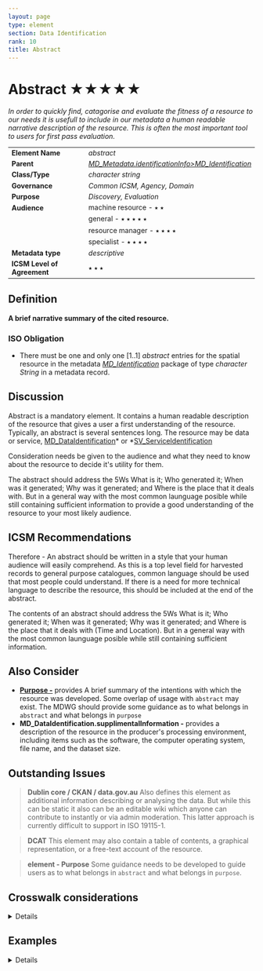 ```yaml
---
layout: page
type: element
section: Data Identification
rank: 10
title: Abstract
---
```

#  Abstract ★★★★★
*In order to quickly find, catagorise and evaluate the fitness of a resource to our needs it is usefull to include in our metadata a human readable narrative description of the resource. This is often the most important tool to users for first pass evaluation.*

|  |  |
| --- | --- |
| **Element Name** | *abstract* |
| **Parent** | *[MD_Metadata.identificationInfo>MD_Identification](./class-MD_Identification)* |
| **Class/Type** | *character string* |
| **Governance** |  *Common ICSM, Agency, Domain* |
| **Purpose** | *Discovery, Evaluation* |
| **Audience** | machine resource - ⭑ ⭑ |
|  | general - ⭑ ⭑ ⭑ ⭑ ⭑|
|  | resource manager - ⭑ ⭑ ⭑ ⭑|
|  | specialist - ⭑ ⭑ ⭑ ⭑ |
| **Metadata type** | *descriptive* |
| **ICSM Level of Agreement** | ⭑ ⭑ ⭑ |

## Definition 
**A brief narrative summary of the cited resource.**

### ISO Obligation 

- There must be one and only one [1..1] *abstract* entries for the spatial resource in the metadata  *[MD_Identification](./class-MD_Identification)* package of type *character String* in a metadata record.

## Discussion 
Abstract is a mandatory element. It contains a human readable description of the resource that gives a user a first understanding of the resource. Typically, an abstract is several sentences long. The resource may be data or service, [MD_DataIdentification](./class-MD_DataIdentification)* or *[SV_ServiceIdentification](./ServiceIdentification)

Consideration needs be given to the audience and what they need to know about the resource to decide it's utility for them.

The abstract should address the 5Ws What is it; Who generated it; When was it generated; Why was it generated; and Where is the place that it deals with. But in a general way with the most common launguage posible while still containing sufficient information to provide a good understanding of the resource to your most likely audience.

## ICSM Recommendations 
Therefore - An abstract should be written in a style that your human audience will easily comprehend. As this is a top level field for harvested records to general purpose catalogues, common language should be used that most people could understand. If there is a need for more technical language to describe the resource, this should be included at the end of the abstract.

The contents of an abstract should address the 5Ws What is it; Who generated it; When was it generated; Why was it generated; and Where is the place that it deals with (Time and Location). But in a general way with the most common launguage posible while still containing sufficient information.


## Also Consider

- **[Purpose -](./Purpose)** provides A brief summary of the intentions with which the resource was developed. Some overlap of usage with `abstract` may exist. The MDWG should provide some guidance as to what belongs in `abstract` and what belongs in `purpose`
- **MD_DataIdentification.supplimentalInformation -** provides a description of the resource in the producer's processing environment, including items such as the software, the computer operating system, file name, and the dataset size.

  
## Outstanding Issues

> **Dublin core / CKAN / data.gov.au**
Also defines this element as additional information describing or analysing the data. But while this can be static it also can be an editable wiki which anyone can contribute to instantly or via admin moderation. This latter approach is currently difficult to support in ISO 19115-1.

> **DCAT**
This element may also contain a table of contents, a graphical representation, or a free-text account of the resource.

> **element - Purpose**
Some guidance needs to be developed to guide users as to what belongs in `abstract` and what belongs in `purpose`.

## Crosswalk considerations

<details>

### Dublin core / CKAN / data.gov.au

Maps to `description`

### DCAT

Maps to `dct.description`

### RIF-CS

Maps to `Description 'full'`

</details>

## Examples

<details>

### ABARES

> *TOPO_2.5M is a national seamless data product aimed at regional or national applications. 
The data are suitable for location or distribution mapping at a small scale and can be readily combined with other data products.
TOPO_2.5M is an intermediate product between AUSLIGs TOPO_10M (data at 1:10 million scale) and TOPO_250K (data at 1:250 000 scale). 
It has been specifically designed for map production and does not carry the additional attributes which support GIS analysis. 
TOPO_2.5M is topologically structured including closed polygons and properly intersecting lines and is comprised of the following themes Built-up Areas, Framework, Localities, Roads, Railways, Streams, Waterbodies and Reefs. 
The user guide can be accessed at a link provided below. 
Link to licence and licence conditions //Baldric/publicmetadata/data/glompr_gm__001/glompr_gm__00111a00pdf______/licence_template.pdf. 
The licence allows the use of the data for any maps (including Internet applications) but the data itself must not be supplied to any third party. 
All products must include an appropriate copyright statement.*

### GA

 > *Publicly available bathymetry and geophysical data has been used to map geomorphic features of the Antarctic continental margin and adjoining ocean basins at scales of 1:1-2 million. The key bathymetry datasets used were GEBCO08 and ETOPO2 satellite bathymetry (Smith & Sandwell 1997), in addition to seismic lines in key areas. Twenty-seven geomorphic units were identified based on interpretation of the seafloor bathymetry with polygons digitised by hand in ArcGIS. Seafloor features were classified largely based on the International Hydrographic Organisation (2001) classification of undersea features, and expanded to include additional features, including those likely to have specific substrate types and influence on oceanography. This approach improves the technique as a predictor of physical conditions that may influence seafloor communities. The geomorphic map has been used for developing a benthic bioregionalisation and for developing a representative system of Marine Protected Areas for East Antarctica. Slight modifications have been made since original publication in O'Brien et al. 2009 and Post et al. 2014. These include: - updating of some feature names; - combining "wave affected banks" with "shelf banks" - Combining "coastal terrance" with "island coastal terrane" as "Coastal/Shelf Terrane" - replacing canyon vectors with polygons by using a buffer around the vectors Further details of the original mapping can be found in: O'Brien, P.E., Post, A.L., Romeyn, R., 2009. Antarctic-wide geomorphology as an aid to habitat mapping and locating Vulnerable Marine Ecosystems, Commission for the Conservation of Antarctic Marine Living Resources Vulnerable Marine Ecosystems Workshop, Paper WS-VME-09/10. CCAMLR, La Jolla, California, USA. Post, A.L., Meijers, A.J.S., Fraser, A.D., Meiners, K.M., Ayers, J., Bindoff, N.L., Griffiths, H.J., Van de Putte, A.P., O'Brien, P.E., Swadling, K.M., Raymond, B., 2014. Chapter 14. Environmental Setting, In: De Broyer, C., Koubbi, P., Griffiths, H.J., Raymond, B., d'Udekem d'Acoz, C., et al. (Eds.), Biogeographic Atlas of the Southern Ocean. Scientific Committee on Antarctic Research, Cambridge, pp. 46-64.*
 
### AAD

 > This dataset is a collection of aerial images taken from a camera mounted in the fuselage of the CASA-212 400 aircraft used to survey for pygmy blue whales. Line transect data from that survey are also available (but see Gill, P.C., Pirzl, R., Morrice, M.G. and Lawton, K. (2015). "Cetacean diversity of the continental shelf and slope off southern australia." The Journal of Wildlife Management 79(4): 672-681 for more details). 
 The digital images were taken with a Nikon D200 camera, using a 35mm lens. The survey altitude was approximately 1500 ft. Images have full EXIF data attached. Image footprints are approximately 204 m along-track by 306 m across track, with some image overlap.
  Aerial images; downward facing images along track from a line transect survey. 
 There are ~41K jpeg images. 
 Images taken with Nikon D200 camera, with 35 mm lens. 
 Aerial survey altitude was approximately 1500 ft. 
 Each image has a water-surface footprint of 204 m along-track by 306 m across track; there is some image overlap along-track.
 The EXIF data for each image is populated.
 Images taken in January 2012 along the Bonney Upwelling, along the south-east coast of Australia, an area known to be a summer (Nov-May) feeding ground for pygmy blue whales; the surveys focussed on the area bounded by 138.0-145.0ºE and 36.6-40.3ºS.
 
### TERN

> The Cumberland Plain flux station is located in a dry sclerophyll forest in the Hawkesbury Valley in central New South Wales. Operation commenced for the station in September 2012 and is managed by the Hawkesbury Institute for the Environment at Western Sydney University. The Cumberland Plain Woodland is now an endangered ecological community that encompasses distinct groupings of plants growing on clayey soils. The canopy is dominated by Eucalyptus moluccana and Eucalyptus fibrosa, which host an expanding population of mistletoe. Average canopy height is 23m, the elevation of the site is 20m and mean annual precipitation is 800mm. Fluxes of water vapour, carbon dioxide and heat are quantified with the open-path eddy flux technique from a 30 m tall mast. Additional measurements above the canopy include temperature, humidity, wind speed and direction, rainfall, incoming and reflected shortwave and longwave radiation and net, diffuse and direct radiation and the photochemical reflectance index. In addition, profiles of humidity and CO2 are measured at eight levels within the canopy, as well as measurements of soil moisture content, soil heat fluxes, soil temperature, and 10-hr fuel moisture dynamics. In addition, regular monitoring of understory species abundance, mistletoe infection, leaf area index and litterfall are also performed.

### data.gov.au

 > The Department of Human Services Service Centre locator contains information updated weekly, a search function and maps.


### XML 
```
<mdb:MD_Metadata>
....
  <mdb:identificationInfo>
    <mri:MD_DataIdentification>
    ....
      <mri:abstract>
        <gco:CharacterString>
        This is an example dataset to demonstrate the use of ISO 19115-3.  
        Below is a sample abstract reprinted from the document AS/NZS ISO 
        19115.1:2015. Location of all current mineral Exploration Licences 
        issued under the Mining Act, 1971.Exploration Licences provide 
        exclusive tenure rights to explore for mineral resources for up to 
        a maximum of 5 years. Comment is sought on applications for 
        Exploration Licences from numerous sources before granting. 
        Exploration programs are subject to strict environmental and 
        heritage conditions. Exploitation of identified resources must be 
        made under separate mineral production leases.
        </gco:CharacterString>
      </mri:abstract>
    ....
    </mri:MD_DataIdentification>
  </mdb:identificationInfo>
....
</mdb:MD_Metadata>
```

### UML diagrams
Recommended elements highlighted in Yellow

![abstract](../images/AbstractUML.png)

</details>
